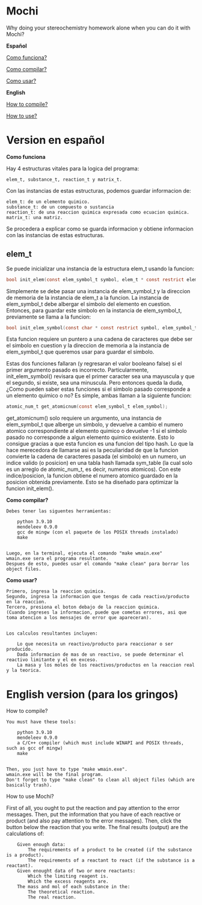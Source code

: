# Mochi
Why doing your stereochemistry homework alone when you can do it with Mochi?

**Español**

[Como funciona?](#how_does_it_work_spn)

[Como compilar?](#how_to_compile_spn)
	
[Como usar?](#how_to_use_spn)


**English**
<!--[How does it work?](#how_does_it_work_spn)-->
[How to compile?](#how_to_compile_eng)

[How to use?](#how_to_use_eng)

		
# Version en español

**<a name="how_does_it_work_spn">Como funciona</a>**
	
Hay 4 estructuras vitales para la logica del programa: 
	
	elem_t, substance_t, reaction_t y matrix_t.

Con las instancias de estas estructuras, podemos guardar informacion de:

	elem_t: de un elemento quimico.
	substance_t: de un compuesto o sustancia
	reaction_t: de una reaccion quimica expresada como ecuacion quimica.
	matrix_t: una matriz.

Se procedera a explicar como se guarda informacion y obtiene informacion con las instancias de estas estructuras.

## elem_t

Se puede inicializar una instancia de la estructura elem_t usando la funcion:
```C
bool init_elem(const elem_symbol_t symbol, elem_t * const restrict elem);
```
Simplemente se debe pasar una instancia de elem_symbol_t y la direccion de memoria de la instancia de elem_t a la funcion.
La instancia de elem_symbol_t debe albergar el simbolo del elemento en cuestion. Entonces, para guardar este simbolo en la instancia de elem_symbol_t, previamente se llama a la funcion:
```C
bool init_elem_symbol(const char * const restrict symbol, elem_symbol_t * const restrict elem_symbol);
```
Esta funcion requiere un puntero a una cadena de caracteres que debe ser el simbolo en cuestion y la direccion de memoria a la instancia de elem_symbol_t que queremos usar para guardar el simbolo.

Estas dos funciones fallaran (y regresaran el valor booleano false) si el primer argumento pasado es incorrecto. Particularmente, init_elem_symbol() revisara que el primer caracter sea una mayuscula y que el segundo, si existe, sea una minuscula.
Pero entonces queda la duda, ¿Como pueden saber estas funciones si el simbolo pasado corresponde a un elemento quimico o no?
Es simple, ambas llaman a la siguiente funcion:
```C
atomic_num_t get_atomicnum(const elem_symbol_t elem_symbol);
```
get_atomicnum() solo requiere un argumento, una instancia de elem_symbol_t que alberge un simbolo, y devuelve a cambio el numero atomico correspondiente al elemento quimico o devuelve -1 si el simbolo pasado no corresponde a algun elemento quimico existente. Esto lo consigue gracias a que esta funcion es una funcion del tipo hash. Lo que la hace merecedora de llamarse asi es la peculiaridad de que la funcion convierte la cadena de caracteres pasada (el simbolo) en un numero, un indice valido (o posicion) en una tabla hash llamada sym_table (la cual solo es un arreglo de atomic_num_t, es decir, numeros atomicos). Con este indice/posicion, la funcion obtiene el numero atomico guardado en la posicion obtenida previamente. Esto se ha diseñado para optimizar la funcion init_elem().



**<a name="how_to_compile_spn">Como compilar?</a>**
	
	Debes tener las siguentes herramientas:
	
		python 3.9.10 
		mendeleev 0.9.0
		gcc de mingw (con el paquete de los POSIX threads instalado)
		make
	
	
	Luego, en la terminal, ejecuta el comando "make wmain.exe"
	wmain.exe sera el programa resultante.
	Despues de esto, puedes usar el comando "make clean" para borrar los object files.

**<a name="how_to_use_spn">Como usar?</a>**
	
	Primero, ingresa la reaccion quimica.
	Segundo, ingresa la informacion que tengas de cada reactivo/producto en la reaccion.
	Tercero, presiona el boton debajo de la reaccion quimica.
	(Cuando ingreses la informacion, puede que cometas errores, asi que toma atencion a los mensajes de error que apareceran).
	
	
	Los calculos resultantes incluyen:
	
		Lo que necesita un reactivo/producto para reaccionar o ser producido.
		Dada informacion de mas de un reactivo, se puede determinar el reactivo limitante y el en exceso.
		La masa y los moles de los reactivos/productos en la reaccion real y la teorica.

# English version (para los gringos)

<a name="how_to_compile_eng">How to compile?</a>
	
	You must have these tools:
	
		python 3.9.10 
		mendeleev 0.9.0
		a C/C++ compiler (which must include WINAPI and POSIX threads, such as gcc of mingw)
		make
	
	
	Then, you just have to type "make wmain.exe".
	wmain.exe will be the final program.
	Don't forget to type "make clean" to clean all object files (which are basically trash).

<a name="how_to_use_eng">How to use Mochi?</a>

First of all, you ought to put the reaction and pay attention to the error messages.
	Then, put the information that you have of each reactive or product (and also pay attention to the error messages).
	Then, click the button below the reaction that you write.
	The final results (output) are the calculations of:

		Given enough data:
			The requirements of a product to be created (if the substance is a product).
			The requirements of a reactant to react (if the substance is a reactant).
		Given enought data of two or more reactants:
			Which the limiting reagent is.
			Which the excess reagents are.
		The mass and mol of each substance in the:	
			The theoretical reaction.
			The real reaction.

		

